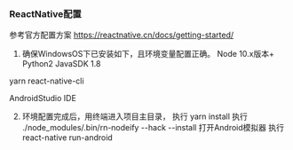 ### ReactNative配置

参考官方配置方案 https://reactnative.cn/docs/getting-started/

1. 确保WindowsOS下已安装如下，且环境变量配置正确。
Node 10.x版本+
Python2
JavaSDK 1.8

yarn
react-native-cli

AndroidStudio IDE

2. 环境配置完成后，用终端进入项目主目录，
执行 yarn install
执行 ./node_modules/.bin/rn-nodeify --hack --install
打开Android模拟器
执行react-native run-android

